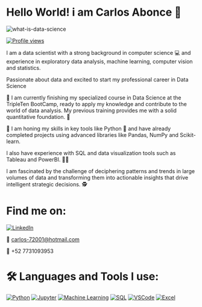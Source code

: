 # Hello World! i am Carlos Abonce 👋

<!-- -->

![what-is-data-science](https://github.com/CarlosAbonce/CarlosAbonce/assets/81392754/e23ba841-735e-434e-8573-354ee5d4d8d2)

[![Profile views](https://img.shields.io/badge/Vistas-150%2B-green?style=for-the-badge&logo=github&logoColor=white&labelColor=101010)]()

I am a data scientist with a strong background in computer science 💻 and experience in exploratory data analysis, machine learning, computer vision and statistics.

Passionate about data and excited to start my professional career in Data Science

🔭 I am currently finishing my specialized course in Data Science at the TripleTen BootCamp, ready to apply my knowledge and contribute to the world of data analysis. My previous training provides me with a solid quantitative foundation. 💪

🌱 I am honing my skills in key tools like Python 📘 and have already completed projects using advanced libraries like Pandas, NumPy and Scikit-learn.

I also have experience with SQL and data visualization tools such as Tableau and PowerBI. 🧑‍💻

I am fascinated by the challenge of deciphering patterns and trends in large volumes of data and transforming them into actionable insights that drive intelligent strategic decisions. 🕵️

# Find me on:
[![LinkedIn](https://img.shields.io/badge/LinkedIn-0077B5?style=for-the-badge&logo=linkedin&logoColor=white&labelColor=101010)](www.linkedin.com/in/carlos-abonce)

📧 carlos-72001@hotmail.com

📱 +52 7731093953



# 🛠 Languages and Tools I use:
[![Python](https://img.shields.io/badge/Python-yellow?style=for-the-badge&logo=python&logoColor=white&labelColor=101010)]()
[![Jupyter](https://img.shields.io/badge/Jupyter-orange?style=for-the-badge&logo=jupyter&logoColor=white&labelColor=101010)]()
[![Machine Learning](https://img.shields.io/badge/Machine%20Learning-blueviolet?style=for-the-badge&logo=TensorFlow&logoColor=white&labelColor=101010)]()
[![SQL](https://img.shields.io/badge/SQL-4479A1?style=for-the-badge&logo=MySQL&logoColor=white&labelColor=101010)]()
[![VSCode](https://img.shields.io/badge/Visual%20Studio%20Code-007ACC?style=for-the-badge&logo=visual-studio-code&logoColor=white&labelColor=101010)]()
[![Excel](https://img.shields.io/badge/Excel-217346?style=for-the-badge&logo=microsoft-excel&logoColor=white&labelColor=101010)]()

